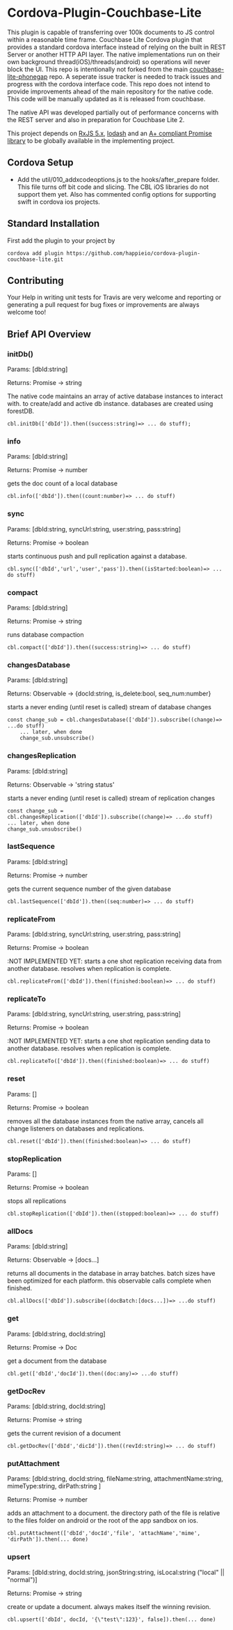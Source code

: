 # Cordova-Plugin-Couchbase-Lite
This plugin is capable of transferring over 100k documents to JS control within a reasonable time frame. Couchbase Lite Cordova plugin that provides a standard cordova interface instead of relying on the 
 built in REST Server or another HTTP API layer. The native implementations run on their own
 background thread(iOS)/threads(android) so operations will never block the UI.
 This repo is intentionally not forked from the main
[couchbase-lite-phonegap](https://github.com/couchbaselabs/Couchbase-Lite-PhoneGap-Plugin)
repo. A seperate issue tracker is needed to track issues and progress with the cordova interface
 code. This repo does not intend to provide improvements ahead of the main
 repository for the native code. This code will be manually updated as it is
 released from couchbase.
 
 The native API was developed partially out of performance concerns with the REST server and
 also in preparation for Couchbase Lite 2.

This project depends on
[RxJS 5.x](https://medialize.github.io/URI.js/), [lodash](https://lodash.com/docs) and an
[A+ compliant Promise library](https://github.com/promises-aplus/promises-spec/blob/master/implementations.md)
  to be globally available in the implementing project.

## Cordova Setup
- Add the util/010_addxcodeoptions.js to the hooks/after_prepare folder. This file turns off
bit code and slicing. The CBL iOS libraries do not support them yet. Also has commented config
options for supporting swift in cordova ios projects.

## Standard Installation
First add the plugin to your project by

    cordova add plugin https://github.com/happieio/cordova-plugin-couchbase-lite.git

## Contributing
Your Help in writing unit tests for Travis are very welcome and reporting or generating
a pull request for bug fixes or improvements are always welcome too!


## Brief API Overview
### initDb()
Params: [dbId:string]

Returns: Promise -> string

The native code maintains an array of active database instances to interact with. to create/add
and active db instance. databases are created using forestDB. 

    cbl.initDb(['dbId']).then((success:string)=> ... do stuff);

### info
Params: [dbId:string]

Returns: Promise -> number

gets the doc count of a local database
    
    cbl.info(['dbId']).then((count:number)=> ... do stuff)
    
### sync
Params: [dbId:string, syncUrl:string, user:string, pass:string]

Returns: Promise -> boolean

starts continuous push and pull replication against a database.
    
    cbl.sync(['dbId','url','user','pass']).then((isStarted:boolean)=> ... do stuff)
    
### compact
Params: [dbId:string]

Returns: Promise -> string

runs database compaction
    
    cbl.compact(['dbId']).then((success:string)=> ... do stuff)
    
### changesDatabase
Params: [dbId:string]

Returns: Observable -> {docId:string, is_delete:bool, seq_num:number}

starts a never ending (until reset is called) stream of database changes
    
    const change_sub = cbl.changesDatabase(['dbId']).subscribe((change)=> ...do stuff)
        ... later, when done
        change_sub.unsubscribe()
    
### changesReplication
Params: [dbId:string]

Returns: Observable -> 'string status'

starts a never ending (until reset is called) stream of replication changes
    
    const change_sub = cbl.changesReplication(['dbId']).subscribe((change)=> ...do stuff)
    ... later, when done
    change_sub.unsubscribe()
    
### lastSequence
Params: [dbId:string]

Returns: Promise -> number

gets the current sequence number of the given database
    
    cbl.lastSequence(['dbId']).then((seq:number)=> ... do stuff)
    
### replicateFrom
Params: [dbId:string, syncUrl:string, user:string, pass:string]

Returns: Promise -> boolean

:NOT IMPLEMENTED YET: starts a one shot replication receiving data from another database. 
resolves when replication is complete.
    
    cbl.replicateFrom(['dbId']).then((finished:boolean)=> ... do stuff)
    
### replicateTo
Params: [dbId:string, syncUrl:string, user:string, pass:string]

Returns: Promise -> boolean

:NOT IMPLEMENTED YET: starts a one shot replication sending data to another database. 
resolves when replication is complete.
    
    cbl.replicateTo(['dbId']).then((finished:boolean)=> ... do stuff)
    
### reset
Params: []

Returns: Promise -> boolean

removes all the database instances from the native array, cancels all change listeners 
on databases and replications.
    
    cbl.reset(['dbId']).then((finished:boolean)=> ... do stuff)
    
### stopReplication
Params: []

Returns: Promise -> boolean

stops all replications 
    
    cbl.stopReplication(['dbId']).then((stopped:boolean)=> ... do stuff)
    
### allDocs
Params: [dbId:string]

Returns: Observable -> [docs...]

returns all documents in the database in array batches. batch sizes have been optimized 
for each platform. this observable calls complete when finished.
    
    cbl.allDocs(['dbId']).subscribe((docBatch:[docs...])=> ...do stuff)
    
### get
Params: [dbId:string, docId:string]

Returns: Promise -> Doc

get a document from the database
    
    cbl.get(['dbId','docId']).then((doc:any)=> ...do stuff)
    
### getDocRev
Params: [dbId:string, docId:string]

Returns: Promise -> string

gets the current revision of a document
    
    cbl.getDocRev(['dbId','dicId']).then((revId:string)=> ... do stuff)
    
### putAttachment
Params: [dbId:string, docId:string, fileName:string, attachmentName:string, mimeType:string, dirPath:string ]

Returns: Promise -> number

adds an attachment to a document. the directory path of the file is relative to the 
files folder on android or the root of the app sandbox on ios.
    
    cbl.putAttachment(['dbId','docId','file', 'attachName','mime', 'dirPath']).then(... done)
    
### upsert
Params: [dbId:string, docId:string, jsonString:string, isLocal:string ("local" || "normal")]

Returns: Promise -> string

create or update a document. always makes itself the winning revision.
    
    cbl.upsert(['dbId', docId, '{\"test\":123}', false]).then(... done)
    
